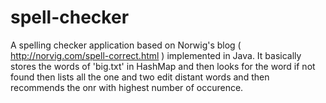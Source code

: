 # spell-checker

 A spelling checker application based on Norwig's blog ( http://norvig.com/spell-correct.html )  implemented in Java.
 It basically stores the words of 'big.txt' in HashMap and then looks for the word if not found then lists all the one and two edit  distant words and then recommends the onr with highest number of occurence.
